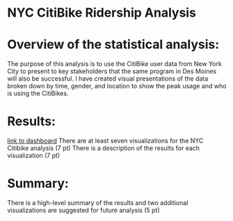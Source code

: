 # NYC CitiBike Ridership Analysis

# Overview of the statistical analysis:
The purpose of this analysis is to use the CitiBike user data from New York City to present to key stakeholders that the same program in Des Moines will also be successful. I have created visual presentations of the data broken down by time, gender, and location to show the peak usage and who is using the CitiBikes.   

# Results:
[link to dashboard](https://public.tableau.com/views/NYCCitiBikeworkbook/NYCCItiBikeStory?:language=en-US&:display_count=n&:origin=viz_share_link)
There are at least seven visualizations for the NYC Citibike analysis (7 pt)
There is a description of the results for each visualization (7 pt)

# Summary:

There is a high-level summary of the results and two additional visualizations are suggested for future analysis (5 pt)
